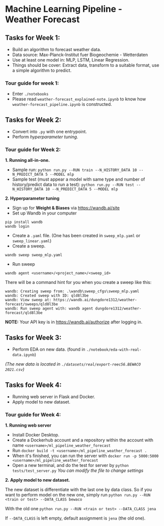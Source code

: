 # Machine Learning Pipeline - Weather Forecast

## Tasks for Week 1:
- Build an algorithm to forecast weather data.
- Data source: Max-Planck-Institut fuer Biogeochemie - Wetterdaten
- Use at least one model in: MLP, LSTM, Linear Regression.
- Things should be cover: Extract data, transform to a suitable format, use a simple algorithm to predict.

### Tour guide for week 1:
- Enter `./notebooks`
- Please read `weather-forecast_explained-note.ipynb` to know how `weather-forecast_pipeline.ipynb` is constructed.

## Tasks for Week 2:
- Convert into `.py` with one entrypoint.
- Perform *hyperparameter tuning*.

### Tour guide for Week 2:
**1. Running all-in-one.**
- Sample run:
```python run.py --RUN train --N_HISTORY_DATA 10 --N_PREDICT_DATA 5 --MODEL mlp```
- Sample test (must appear a model with same type and number of history/predict data to run a test):
```python run.py --RUN test --N_HISTORY_DATA 10 --N_PREDICT_DATA 5 --MODEL mlp```

**2. Hyperparameter tuning**
- Sign up for **Weight & Biases** via https://wandb.ai/site
- Set up Wandb in your computer
```
pip install wandb
wandb login
```
- Create a `.yaml` file. (One has been created in `sweep_mlp.yaml` or `sweep_linear.yaml`)
- Create a sweep.
```
wandb sweep sweep_mlp.yaml
```
- Run sweep
```
wandb agent <username>/<project_name>/<sweep_id>
```
There will be a command hint for you when you create a sweep like this:
```
wandb: Creating sweep from: .\wandb\sweep_cfgs\sweep_mlp.yaml
wandb: Created sweep with ID: qld8l3be
wandb: View sweep at: https://wandb.ai/dungdore1312/weather-forecast/sweeps/qld8l3be
wandb: Run sweep agent with: wandb agent dungdore1312/weather-forecast/qld8l3be
```

**NOTE:** Your API key is in https://wandb.ai/authorize after logging in.

## Tasks for Week 3:
- Perform EDA on new data. (found in `./notebook/eda-with-real-data.ipynb`)

*(The new data is located in `./datasets/real/export-reec56.BEWACO 2021.csv`)*

## Tasks for Week 4:
- Running web server in Flask and Docker.
- Apply model to new dataset.

### Tour guide for Week 4:
**1. Running web server**

- Install Docker Desktop.
- Create a Dockerhub account and a repository within the account with name `<username>/ml_pipeline_weather_forecast`
- Run
```docker build -t <username>/ml_pipeline_weather_forecast .```
- When it's finished, you can run the server with
```docker run -p 5000:5000 <username>/ml_pipeline_weather_forecast```
- Open a new terminal, and do the test for server by
```python tests/test_server.py```
*You can modify the file to change settings*

**2. Apply model to new dataset.**

The new dataset is differentiate with the last one by data class. So if you want to perform model on the new one, simply run
```python run.py --RUN <train or test> --DATA_CLASS bewaco```

With the old one
```python run.py --RUN <train or test> --DATA_CLASS jena```

If `--DATA_CLASS` is left empty, default assignment is `jena` (the old one).